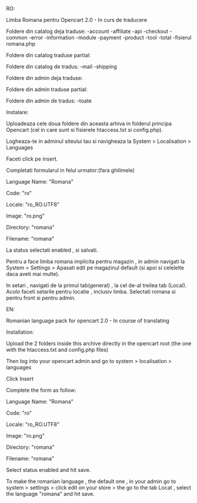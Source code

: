 
RO:

Limba Romana pentru Opencart 2.0 - In curs de traducere

Foldere din catalog deja traduse:
                      -account
                      -affiliate
                      -api
                      -checkout
                      -common
                      -error
                      -information
                      -module
                      -payment
                      -product
                      -tool
                      -total
                      -fisierul romana.php
                      
Foldere din catalog traduse partial:

Foldere din catalog de tradus: 
                      -mail
                      -shipping
                      
Foldere din admin deja traduse:

Foldere din admin traduse partial:

Foldere din admin de tradus:
                      -toate






Instalare:

Uploadeaza cele doua foldere din aceasta arhiva in folderul principa Opencart (cel in care sunt si fisierele htaccess.txt si config.php).

Logheaza-te in adminul siteului tau si navigheaza la System > Localisation > Languages

Faceti click pe insert.

Completati formularul in felul urmator:(fara ghilimele)

Language Name: "Romana"

Code: "ro"

Locale: "ro_RO.UTF8"

Image: "ro.png"

Directory: "romana"

Filename: "romana"

La status selectati enabled , si salvati.

Pentru a face limba romana implicita pentru magazin , in admin navigati la System > Settings > Apasati edit pe magazinul default (si apoi si celelelte daca aveti mai multe).

In setari , navigati de la primul tab(general) , la cel de-al treilea tab (Local). Acolo faceti setarile pentru locatie , inclusiv limba. Selectati romana si pentru front si pentru admin.

EN:

Romanian language pack for opencart 2.0 - In course of translating

Installation: 

Upload the 2 folders inside this archive directly in the opencart root (the one with the htaccess.txt and config.php files)

Then log into your opencart admin and go to system > localisation > languages

Click Insert

Complete the form as follow: 

Language Name: "Romana"

Code: "ro"

Locale: "ro_RO.UTF8"

Image: "ro.png"

Directory: "romana"

Filename: "romana"

Select status enabled and hit save.

To make the romanian language , the default one , in your admin go to system > settings > click edit on your store > the go to the tab Locat , select the language "romana" and hit save.




